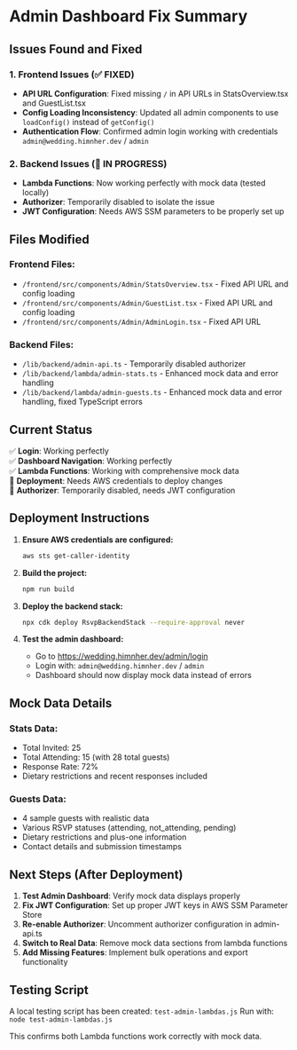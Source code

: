 # Admin Dashboard Fix Summary

## Issues Found and Fixed

### 1. Frontend Issues (✅ FIXED)
- **API URL Configuration**: Fixed missing `/` in API URLs in StatsOverview.tsx and GuestList.tsx
- **Config Loading Inconsistency**: Updated all admin components to use `loadConfig()` instead of `getConfig()`
- **Authentication Flow**: Confirmed admin login working with credentials `admin@wedding.himnher.dev` / `admin`

### 2. Backend Issues (🔧 IN PROGRESS)
- **Lambda Functions**: Now working perfectly with mock data (tested locally)
- **Authorizer**: Temporarily disabled to isolate the issue
- **JWT Configuration**: Needs AWS SSM parameters to be properly set up

## Files Modified

### Frontend Files:
- `/frontend/src/components/Admin/StatsOverview.tsx` - Fixed API URL and config loading
- `/frontend/src/components/Admin/GuestList.tsx` - Fixed API URL and config loading  
- `/frontend/src/components/Admin/AdminLogin.tsx` - Fixed API URL

### Backend Files:
- `/lib/backend/admin-api.ts` - Temporarily disabled authorizer
- `/lib/backend/lambda/admin-stats.ts` - Enhanced mock data and error handling
- `/lib/backend/lambda/admin-guests.ts` - Enhanced mock data and error handling, fixed TypeScript errors

## Current Status

✅ **Login**: Working perfectly  
✅ **Dashboard Navigation**: Working perfectly  
✅ **Lambda Functions**: Working with comprehensive mock data  
🔧 **Deployment**: Needs AWS credentials to deploy changes  
🔧 **Authorizer**: Temporarily disabled, needs JWT configuration  

## Deployment Instructions

1. **Ensure AWS credentials are configured:**
   ```bash
   aws sts get-caller-identity
   ```

2. **Build the project:**
   ```bash
   npm run build
   ```

3. **Deploy the backend stack:**
   ```bash
   npx cdk deploy RsvpBackendStack --require-approval never
   ```

4. **Test the admin dashboard:**
   - Go to https://wedding.himnher.dev/admin/login
   - Login with: `admin@wedding.himnher.dev` / `admin`
   - Dashboard should now display mock data instead of errors

## Mock Data Details

### Stats Data:
- Total Invited: 25
- Total Attending: 15 (with 28 total guests)  
- Response Rate: 72%
- Dietary restrictions and recent responses included

### Guests Data:
- 4 sample guests with realistic data
- Various RSVP statuses (attending, not_attending, pending)
- Dietary restrictions and plus-one information
- Contact details and submission timestamps

## Next Steps (After Deployment)

1. **Test Admin Dashboard**: Verify mock data displays properly
2. **Fix JWT Configuration**: Set up proper JWT keys in AWS SSM Parameter Store
3. **Re-enable Authorizer**: Uncomment authorizer configuration in admin-api.ts
4. **Switch to Real Data**: Remove mock data sections from lambda functions
5. **Add Missing Features**: Implement bulk operations and export functionality

## Testing Script

A local testing script has been created: `test-admin-lambdas.js`
Run with: `node test-admin-lambdas.js`

This confirms both Lambda functions work correctly with mock data.